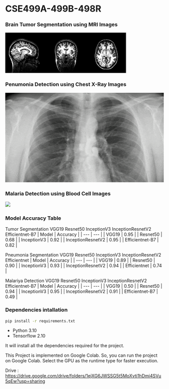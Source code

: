 # CSE499A-499B-498R
### Brain Tumor Segmentation using MRI Images
![](Image/Brain.gif)
### Penumonia Detection using Chest X-Ray Images
![](Image/Pneumonia.gif)

### Malaria Detection using Blood Cell Images
![](Image/Malaria.gif)
### Model Accuracy Table 
Tumor Segmentation VGG19 Resnet50 InceptionV3 InceptionResnetV2 Efficientnet-B7
| Model | Accuracy |
| --- | --- |
| VGG19 | 0.95 |
| Resnet50 | 0.68 |
| InceptionV3 | 0.92 |
| InceptionResnetV2 | 0.95 |
| Efficientnet-B7 | 0.82 |

Pneumonia Segmentation VGG19 Resnet50 InceptionV3 InceptionResnetV2 Efficientnet
| Model | Accuracy |
| --- | --- |
| VGG19 | 0.89 |
| Resnet50 | 0.90 |
| InceptionV3 | 0.93 |
| InceptionResnetV2 | 0.94 |
| Efficientnet | 0.74 |

Malariya Detection VGG19 Resnet50 InceptionV3 InceptionResnetV2 Efficientnet-B7
| Model | Accuracy |
| --- | --- |
| VGG19 | 0.50 |
| Resnet50 | 0.94 |
| InceptionV3 | 0.95 |
| InceptionResnetV2 | 0.91 |
| Efficientnet-B7 | 0.49 |

### Dependencies intallation

```bash
pip install -r requirements.txt
```
* Python 3.10
* Tensorflow 2.10

It will install all the dependencies required for the project.

This Project is implemented on Google Colab. So, you can run the project on Google Colab. Select the GPU as the runtime type for faster execution.

Drive : <https://drive.google.com/drive/folders/1ejXG6JWSSG5t5MoXvti1hDmi4SVu5qEw?usp=sharing>
